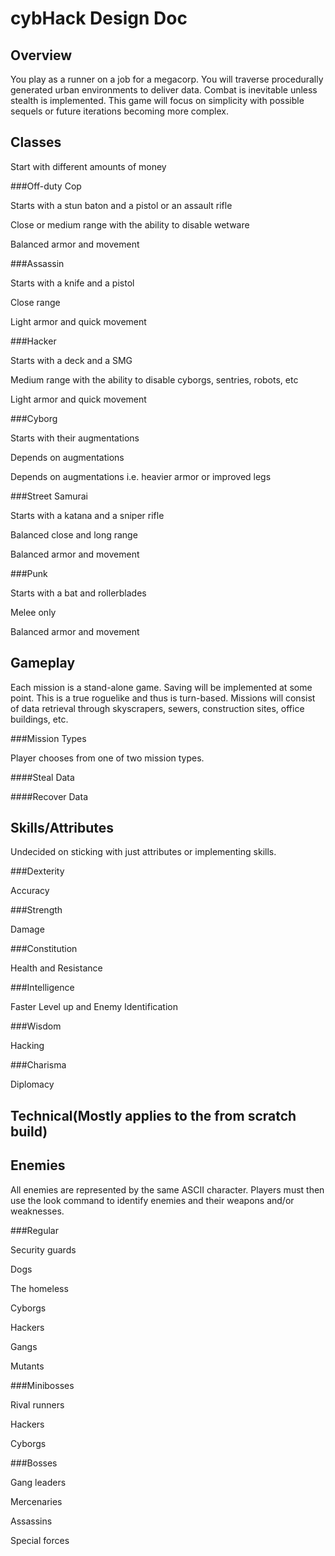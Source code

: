 cybHack Design Doc
===================

Overview
--------

You play as a runner on a job for a megacorp. You will traverse procedurally generated urban environments to deliver data. Combat is inevitable unless stealth is implemented.
This game will focus on simplicity with possible sequels or future iterations becoming more complex.

Classes
-------

Start with different amounts of money

###Off-duty Cop

Starts with a stun baton and a pistol or an assault rifle

Close or medium range with the ability to disable wetware

Balanced armor and movement

###Assassin

Starts with a knife and a pistol

Close range

Light armor and quick movement

###Hacker

Starts with a deck and a SMG

Medium range with the ability to disable cyborgs, sentries, robots, etc

Light armor and quick movement

###Cyborg

Starts with their augmentations

Depends on augmentations

Depends on augmentations i.e. heavier armor or improved legs

###Street Samurai

Starts with a katana and a sniper rifle

Balanced close and long range

Balanced armor and movement

###Punk

Starts with a bat and rollerblades

Melee only

Balanced armor and movement

Gameplay
--------

Each mission is a stand-alone game. Saving will be implemented at some point. This is a true roguelike and thus is turn-based. Missions will consist of data retrieval through skyscrapers,
sewers, construction sites, office buildings, etc.

###Mission Types

Player chooses from one of two mission types.

####Steal Data



####Recover Data



Skills/Attributes
------------------

Undecided on sticking with just attributes or implementing skills.

###Dexterity

Accuracy

###Strength

Damage

###Constitution

Health and Resistance

###Intelligence

Faster Level up and Enemy Identification

###Wisdom

Hacking

###Charisma

Diplomacy

Technical(Mostly applies to the from scratch build)
---------------------------------------------------



Enemies
-------

All enemies are represented by the same ASCII character. Players must then use the look command to identify enemies and their weapons and/or weaknesses.

###Regular

Security guards

Dogs

The homeless

Cyborgs

Hackers

Gangs

Mutants

###Minibosses

Rival runners

Hackers

Cyborgs

###Bosses

Gang leaders

Mercenaries

Assassins

Special forces